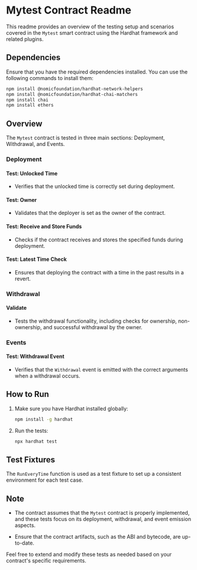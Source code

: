 # Mytest Contract Readme

This readme provides an overview of the testing setup and scenarios covered in the `Mytest` smart contract using the Hardhat framework and related plugins.

## Dependencies

Ensure that you have the required dependencies installed. You can use the following commands to install them:

```bash
npm install @nomicfoundation/hardhat-network-helpers
npm install @nomicfoundation/hardhat-chai-matchers
npm install chai
npm install ethers
```

## Overview

The `Mytest` contract is tested in three main sections: Deployment, Withdrawal, and Events.

### Deployment

#### Test: Unlocked Time
- Verifies that the unlocked time is correctly set during deployment.

#### Test: Owner
- Validates that the deployer is set as the owner of the contract.

#### Test: Receive and Store Funds
- Checks if the contract receives and stores the specified funds during deployment.

#### Test: Latest Time Check
- Ensures that deploying the contract with a time in the past results in a revert.

### Withdrawal

#### Validate
- Tests the withdrawal functionality, including checks for ownership, non-ownership, and successful withdrawal by the owner.

### Events

#### Test: Withdrawal Event
- Verifies that the `Withdrawal` event is emitted with the correct arguments when a withdrawal occurs.

## How to Run

1. Make sure you have Hardhat installed globally:

   ```bash
   npm install -g hardhat
   ```

2. Run the tests:

   ```bash
   npx hardhat test
   ```

## Test Fixtures

The `RunEveryTime` function is used as a test fixture to set up a consistent environment for each test case.

## Note

- The contract assumes that the `Mytest` contract is properly implemented, and these tests focus on its deployment, withdrawal, and event emission aspects.

- Ensure that the contract artifacts, such as the ABI and bytecode, are up-to-date.

Feel free to extend and modify these tests as needed based on your contract's specific requirements.